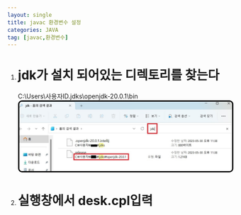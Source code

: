 ```yaml
---
layout: single
title: javac 환경변수 설정
categories: JAVA
tag: [javac,환경변수]
---
```


1. # jdk가 설치 되어있는 디렉토리를 찾는다
   C:\Users\사용자ID\.jdks\openjdk-20.0.1\bin
   <img style="border: 3px solid black;border-radius:9px;width:600px;" src="../../imgs/java/searchJdk.jpg">
1. # 실행창에서 desk.cpl입력
   